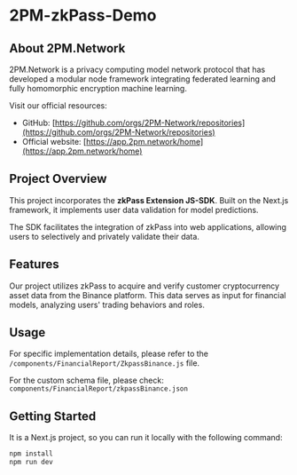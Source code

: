 # 2PM-zkPass-Demo

## About 2PM.Network

2PM.Network is a privacy computing model network protocol that has developed a modular node framework integrating federated learning and fully homomorphic encryption machine learning.

Visit our official resources:

- GitHub: [https://github.com/orgs/2PM-Network/repositories](https://github.com/orgs/2PM-Network/repositories)
- Official website: [https://app.2pm.network/home](https://app.2pm.network/home)

## Project Overview

This project incorporates the **zkPass Extension JS-SDK**. Built on the Next.js framework, it implements user data validation for model predictions.

The SDK facilitates the integration of zkPass into web applications, allowing users to selectively and privately validate their data.

## Features

Our project utilizes zkPass to acquire and verify customer cryptocurrency asset data from the Binance platform. This data serves as input for financial models, analyzing users' trading behaviors and roles.

## Usage

For specific implementation details, please refer to the `/components/FinancialReport/ZkpassBinance.js` file.

For the custom schema file, please check: `components/FinancialReport/zkpassBinance.json`

## Getting Started

It is a Next.js project, so you can run it locally with the following command:

```bash
npm install
npm run dev
```
